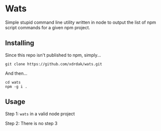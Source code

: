 # Wats

Simple stupid command line utility written in node to output the list of npm script commands for a given npm project.

## Installing

Since this repo isn't published to npm, simply...

```
git clone https://github.com/xdrdak/wats.git
```

And then...

```
cd wats
npm -g i .
```

## Usage

Step 1: `wats` in a valid node project

Step 2: There is no step 3
